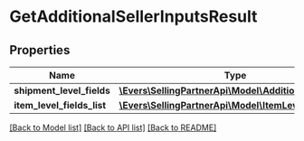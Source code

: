 # GetAdditionalSellerInputsResult

## Properties
Name | Type | Description | Notes
------------ | ------------- | ------------- | -------------
**shipment_level_fields** | [**\Evers\SellingPartnerApi\Model\AdditionalInputsList**](AdditionalInputsList.md) |  | [optional] 
**item_level_fields_list** | [**\Evers\SellingPartnerApi\Model\ItemLevelFieldsList**](ItemLevelFieldsList.md) |  | [optional] 

[[Back to Model list]](../README.md#documentation-for-models) [[Back to API list]](../README.md#documentation-for-api-endpoints) [[Back to README]](../README.md)


